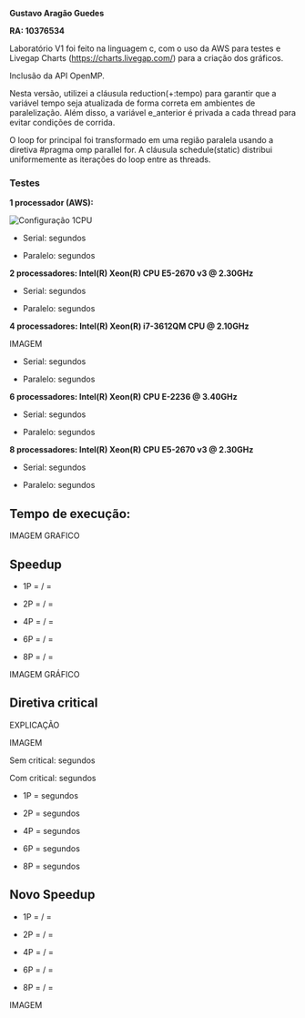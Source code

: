 **Gustavo Aragão Guedes**

**RA: 10376534**

Laboratório V1 foi feito na linguagem c, com o uso da AWS para testes e Livegap Charts (https://charts.livegap.com/) para a criação dos gráficos.

Inclusão da API OpenMP.

Nesta versão, utilizei a cláusula reduction(+:tempo) para garantir que a variável tempo seja atualizada de forma correta em ambientes de paralelização. Além disso, a variável e_anterior é privada a cada thread para evitar condições de corrida.

O loop for principal foi transformado em uma região paralela usando a diretiva #pragma omp parallel for. A cláusula schedule(static) distribui uniformemente as iterações do loop entre as threads.


### Testes

**1 processador (AWS):**

![Configuração 1CPU](https://github.com/Gustavo-Aragao-Guedes/CP05G/assets/64610385/1ac61e5f-eba8-493f-938c-798cfa8fce66)

* Serial:  segundos



* Paralelo:  segundos



**2 processadores:  Intel(R) Xeon(R) CPU E5-2670 v3 @ 2.30GHz**

* Serial:  segundos

* Paralelo:  segundos

**4 processadores:  Intel(R) Xeon(R) i7-3612QM CPU @ 2.10GHz**

IMAGEM

* Serial:  segundos

* Paralelo:  segundos

**6 processadores: Intel(R) Xeon(R) CPU E-2236 @ 3.40GHz**

* Serial:  segundos

* Paralelo:  segundos

**8 processadores: Intel(R) Xeon(R) CPU E5-2670 v3 @ 2.30GHz**

* Serial:  segundos
  
* Paralelo:  segundos

## Tempo de execução:

IMAGEM GRAFICO

## Speedup

* 1P =  /  = 

* 2P =  /  = 

* 4P =  /  = 

* 6P =  /  = 

* 8P =  /  = 

IMAGEM GRÁFICO

## Diretiva critical

EXPLICAÇÃO

IMAGEM

Sem critical:  segundos

Com critical:  segundos

* 1P =  segundos

* 2P =  segundos

* 4P =  segundos

* 6P =  segundos

* 8P =  segundos

## Novo Speedup

* 1P =  /  = 

* 2P =  /  = 

* 4P =  /  = 

* 6P =  /  = 

* 8P =  /  = 

IMAGEM









